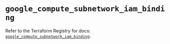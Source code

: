 # `google_compute_subnetwork_iam_binding`

Refer to the Terraform Registry for docs: [`google_compute_subnetwork_iam_binding`](https://registry.terraform.io/providers/hashicorp/google-beta/5.29.1/docs/resources/google_compute_subnetwork_iam_binding).
